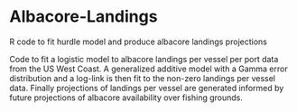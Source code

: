 # Albacore-Landings
R code to fit  hurdle model and produce albacore landings projections

Code to fit a logistic model to albacore landings per vessel per port data from the US West Coast. 
A generalized additive model with a Gamma error distribution and a log-link is then fit to the non-zero landings per vessel data.
Finally projections of landings per vessel are generated informed by future projections of albacore availability over fishing grounds.
